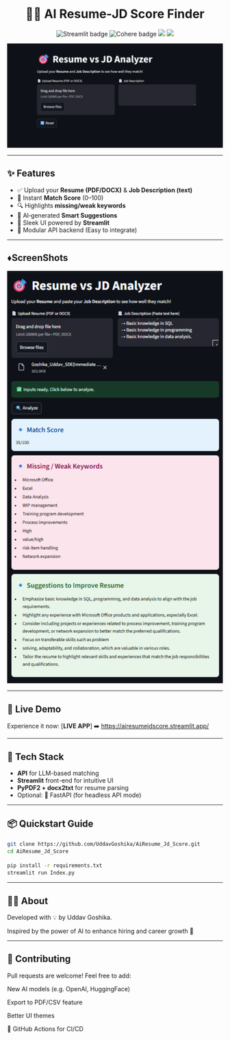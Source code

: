 <h1 align="center">📄💼 AI Resume‑JD Score Finder</h1>

<p align="center">
  <img src="https://img.shields.io/badge/Streamlit-AI-blue?logo=streamlit" alt="Streamlit badge" />
  <img src="https://img.shields.io/badge/Cohere‑Powered‑LLM‑AI-green?logo=cohere" alt="Cohere badge" />
  <img src="https://img.shields.io/github/stars/UddavGoshika/AiResume_Jd_Score?style=social" />
  <img src="https://img.shields.io/github/forks/UddavGoshika/AiResume_Jd_Score?style=social" />
</p>

<p align="center">
  <img src="https://raw.githubusercontent.com/UddavGoshika/AiResume_Jd_Score/refs/heads/main/FirstUI.png" width="600" alt="Demo GIF">
</p>

---

## ✨ Features

- ✅ Upload your **Resume (PDF/DOCX)** & **Job Description (text)**
- 🔢 Instant **Match Score** (0–100)
- 🔍 Highlights **missing/weak keywords**
- 💬 AI‑generated **Smart Suggestions**
- 🎨 Sleek UI powered by **Streamlit**
- 🔁 Modular API backend (Easy to integrate)

---

## ♦️ScreenShots

<p align="center">
  <img src="https://raw.githubusercontent.com/UddavGoshika/AiResume_Jd_Score/refs/heads/main/Testing.png" width="600" alt="Demo GIF">
</p>


---
## 🚀 Live Demo

Experience it now: [**LIVE APP**] ➡️ https://airesumejdscore.streamlit.app/

---

## 🧩 Tech Stack

- **API** for LLM-based matching
- **Streamlit** front-end for intuitive UI
- **PyPDF2 + docx2txt** for resume parsing
- Optional: 🐍 FastAPI (for headless API mode)

---

## 📦 Quickstart Guide 

```bash
git clone https://github.com/UddavGoshika/AiResume_Jd_Score.git
cd AiResume_Jd_Score

pip install -r requirements.txt
streamlit run Index.py

```

---

## 🙋‍♂️ About
Developed with 💡 by Uddav Goshika.

Inspired by the power of AI to enhance hiring and career growth 🚀

---

## 🤝 Contributing
Pull requests are welcome! Feel free to add:

New AI models (e.g. OpenAI, HuggingFace)

Export to PDF/CSV feature

Better UI themes

🚀 GitHub Actions for CI/CD

